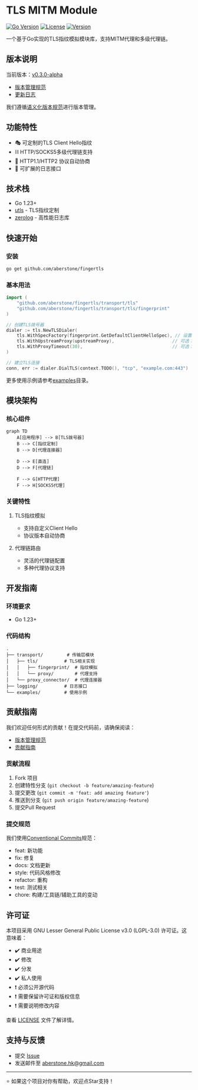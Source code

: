 # TLS MITM Module

[![Go Version](https://img.shields.io/badge/Go-1.23+-00ADD8?style=flat-square&logo=go)](https://golang.org)
[![License](https://img.shields.io/badge/License-LGPL%20v3-blue.svg)](LICENSE)
[![Version](https://img.shields.io/badge/version-0.3.0--alpha-orange.svg)](VERSION)

一个基于Go实现的TLS指纹模拟模块库，支持MITM代理和多级代理链。

## 版本说明

当前版本：[v0.3.0-alpha](VERSION)

- [版本管理规范](VERSIONING.md)
- [更新日志](CHANGELOG.md)

我们遵循[语义化版本规范](https://semver.org/lang/zh-CN/)进行版本管理。

## 功能特性

- 🎭 可定制的TLS Client Hello指纹
- ⛓️ HTTP/SOCKS5多级代理链支持
- 🔄 HTTP1.1/HTTP2 协议自动协商
- 📝 可扩展的日志接口

## 技术栈

- Go 1.23+
- [utls](https://github.com/refraction-networking/utls) - TLS指纹定制
- [zerolog](https://github.com/rs/zerolog) - 高性能日志库

## 快速开始

### 安装

```bash
go get github.com/aberstone/fingertls
```

### 基本用法

```go
import (
    "github.com/aberstone/fingertls/transport/tls"
    "github.com/aberstone/fingertls/transport/tls/fingerprint"
)

// 创建TLS拨号器
dialer := tls.NewTLSDialer(
    tls.WithSpecFactory(fingerprint.GetDefaultClientHelloSpec), // 设置TLS指纹
    tls.WithUpstreamProxy(upstreamProxy),                      // 可选：设置上游代理
    tls.WithProxyTimeout(30),                                  // 可选：设置超时时间
)

// 建立TLS连接
conn, err := dialer.DialTLS(context.TODO(), "tcp", "example.com:443")
```

更多使用示例请参考[examples](examples/)目录。

## 模块架构

### 核心组件

```mermaid
graph TD
    A[应用程序] --> B[TLS拨号器]
    B --> C[指纹定制]
    B --> D[代理连接器]
    
    D --> E[直连]
    D --> F[代理链]
    
    F --> G[HTTP代理]
    F --> H[SOCKS5代理]
```

### 关键特性

1. TLS指纹模拟
   - 支持自定义Client Hello
   - 协议版本自动协商

2. 代理链路由
   - 灵活的代理链配置
   - 多种代理协议支持

## 开发指南

### 环境要求

- Go 1.23+

### 代码结构

```
.
├── transport/         # 传输层模块
│   ├── tls/          # TLS相关实现
│   │   ├── fingerprint/  # 指纹模拟
│   │   └── proxy/        # 代理支持
│   └── proxy_connector/  # 代理连接器
├── logging/          # 日志接口
└── examples/         # 使用示例
```

## 贡献指南

我们欢迎任何形式的贡献！在提交代码前，请确保阅读：

- [版本管理规范](VERSIONING.md)
- [贡献指南](CONTRIBUTING.md)

### 贡献流程

1. Fork 项目
2. 创建特性分支 (`git checkout -b feature/amazing-feature`)
3. 提交更改 (`git commit -m 'feat: add amazing feature'`)
4. 推送到分支 (`git push origin feature/amazing-feature`)
5. 提交Pull Request

### 提交规范

我们使用[Conventional Commits](https://www.conventionalcommits.org/)规范：

- feat: 新功能
- fix: 修复
- docs: 文档更新
- style: 代码风格修改
- refactor: 重构
- test: 测试相关
- chore: 构建/工具链/辅助工具的变动

## 许可证

本项目采用 GNU Lesser General Public License v3.0 (LGPL-3.0) 许可证。这意味着：

- ✔️ 商业用途
- ✔️ 修改
- ✔️ 分发
- ✔️ 私人使用
- ❗ 必须公开源代码
- ❗ 需要保留许可证和版权信息
- ❗ 需要说明修改内容

查看 [LICENSE](LICENSE) 文件了解详情。

## 支持与反馈

- 提交 [Issue](https://github.com/aberstone/fingertls/issues)
- 发送邮件至 aberstone.hk@gmail.com

---

⭐️ 如果这个项目对你有帮助，欢迎点Star支持！
